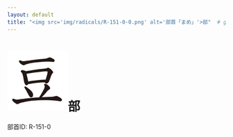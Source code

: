 ```yaml
---
layout: default
title: "<img src='img/radicals/R-151-0-0.png' alt='部首「まめ」'>部"  # glyphをタイトルに使用
---
```


# <img src='img/radicals/R-151-0-0.png' alt='部首「まめ」'>部
部首ID: R-151-0
